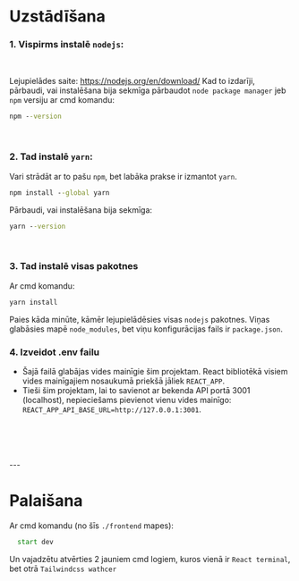 # Uzstādīšana

### 1. Vispirms instalē `nodejs`:
<br/>

Lejupielādes saite: https://nodejs.org/en/download/
Kad to izdarīji, pārbaudi, vai instalēšana bija sekmīga pārbaudot `node package manager` jeb `npm` versiju ar cmd komandu:
```cmd
npm --version
```
<br/>

### 2. Tad instalē `yarn`:
Vari strādāt ar to pašu `npm`, bet labāka prakse ir izmantot `yarn`.
```cmd
npm install --global yarn
```
Pārbaudi, vai instalēšana bija sekmīga:
```cmd
yarn --version
```
<br/>

### 3. Tad instalē visas pakotnes
Ar cmd komandu:
```cmd
yarn install
```
Paies kāda minūte, kāmēr lejupielādēsies visas `nodejs` pakotnes. Viņas glabāsies mapē `node_modules`, bet viņu konfigurācijas fails ir `package.json`.

### 4. Izveidot .env failu

- Šajā failā glabājas vides mainīgie šim projektam. React bibliotēkā visiem vides mainīgajiem nosaukumā priekšā jāliek `REACT_APP`. 
- Tieši šim projektam, lai to savienot ar bekenda API portā 3001 (localhost), nepieciešams pievienot vienu vides mainīgo: `REACT_APP_API_BASE_URL=http://127.0.0.1:3001`.
<br/>
<br/>
<br/>
<br/>
--- 

# Palaišana

Ar cmd komandu (no šīs `./frontend` mapes):
```cmd
  start dev
```
Un vajadzētu atvērties 2 jauniem cmd logiem, kuros vienā ir `React terminal`, bet otrā `Tailwindcss wathcer`